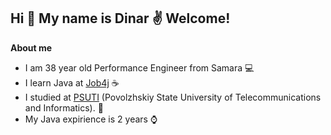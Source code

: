 ## Hi 👋 My name is Dinar :v: Welcome!

<b>About me</b>

- I am 38 year old Performance Engineer from Samara 💻
- I learn Java at  [Job4j](https://job4j.ru) ☕
- I studied at [PSUTI](https://www.psuti.ru) (Povolzhskiy State University of Telecommunications and Informatics). 🏢
- My Java expirience is 2 years ⌚


<!--
**Dinar763/Dinar763** is a ✨ _special_ ✨ repository because its `README.md` (this file) appears on your GitHub profile.

Here are some ideas to get you started:

- 🔭 I’m currently working on ...
- 🌱 I’m currently learning ...
- 👯 I’m looking to collaborate on ...
- 🤔 I’m looking for help with ...
- 💬 Ask me about ...
- 📫 How to reach me: ...
- 😄 Pronouns: ...
- ⚡ Fun fact: ...
-->
